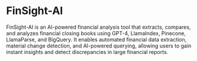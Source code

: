 # FinSight-AI
 FinSight-AI is an AI-powered financial analysis tool that extracts, compares, and analyzes financial closing books using GPT-4, LlamaIndex, Pinecone, LlamaParse, and BigQuery. It enables automated financial data extraction, material change detection, and AI-powered querying, allowing users to gain instant insights and detect discrepancies in large financial reports.
